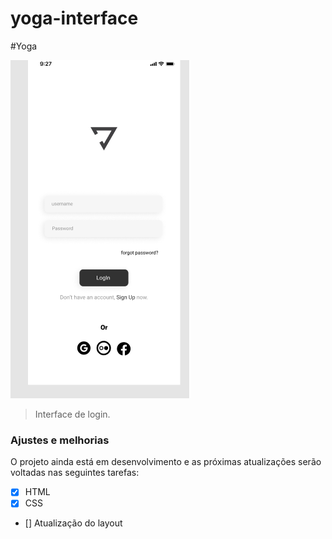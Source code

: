 # yoga-interface


#Yoga


<img src="./img/yoga.png" alt="Logo yoga" style: width:50px>


> Interface de login.

### Ajustes e melhorias

O projeto ainda está em desenvolvimento e as próximas atualizações serão voltadas nas seguintes tarefas:

- [x] HTML 
- [x] CSS 
- [] Atualização do layout 



